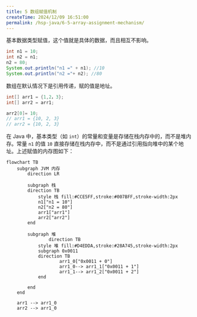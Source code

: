 ```yaml
---
title: 5 数组赋值机制
createTime: 2024/12/09 16:51:00
permalink: /hsp-java/6-5-array-assignment-mechanism/
---
```


基本数据类型赋值，这个值就是具体的数据，而且相互不影响。


```java
int n1 = 10;
int n2 = n1;
n2 = 80;
System.out.println("n1 =" + n1); //10
System.out.println("n2 ="+ n2); //80
```


数组在默认情况下是引用传递，赋的值是地址。


```java
int[] arr1 = {1,2，3};
int[] arr2 = arr1;

arr2[0]= 10;
// arr1 = {10, 2, 3}
// arr2 = {10, 2, 3}
```


在 Java 中，基本类型（如 `int`）的常量和变量是存储在栈内存中的，而不是堆内存。常量 `n1` 的值 `10` 直接存储在栈内存中，而不是通过引用指向堆中的某个地址。上述赋值的内存图如下：


```mermaid
flowchart TB
    subgraph JVM 内存
        direction LR

        subgraph 栈
        direction TB
            style 栈 fill:#CCE5FF,stroke:#007BFF,stroke-width:2px
            n1["n1 = 10"]
            n2["n2 = 80"]
            arr1["arr1"]
            arr2["arr2"]
        end

        subgraph 堆
		        direction TB
            style 堆 fill:#D4EDDA,stroke:#28A745,stroke-width:2px
            subgraph 0x0011
            direction TB
		            arr1_0["0x0011 + 0"]
		            arr1_0--> arr1_1["0x0011 + 1"]
		            arr1_1--> arr1_2["0x0011 + 2"]
            end
            
        end
    end

    arr1 --> arr1_0
    arr2 --> arr1_0
```

